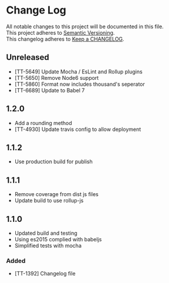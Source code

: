 # Change Log
All notable changes to this project will be documented in this file.  
This project adheres to [Semantic Versioning](http://semver.org/).  
This changelog adheres to [Keep a CHANGELOG](http://keepachangelog.com/).  

## Unreleased

- [TT-5649] Update Mocha / EsLint and Rollup plugins
- [TT-5650] Remove Node6 support
- [TT-5860] Format now includes thousand's seperator
- [TT-6689] Update to Babel 7

## 1.2.0
- Add a rounding method
- [TT-4930] Update travis config to allow deployment

## 1.1.2
- Use production build for publish

## 1.1.1
- Remove coverage from dist js files
- Update build to use rollup-js

## 1.1.0

- Updated build and testing
- Using es2015 complied with babeljs
- Simplified tests with mocha

### Added
- [TT-1392] Changelog file
